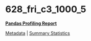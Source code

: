# 628_fri_c3_1000_5

[**Pandas Profiling Report**](https://epistasislab.github.io/penn-ml-benchmarks/profile/628_fri_c3_1000_5.html)

[Metadata](metadata.yaml) | [Summary Statistics](summary_stats.tsv)
